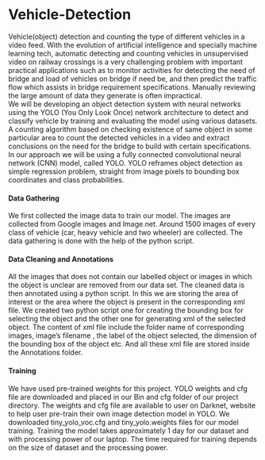 # Vehicle-Detection
Vehicle(object) detection and counting the type of different vehicles in a video feed.
With the evolution of artificial intelligence and specially machine learning tech, automatic
detecting and counting vehicles in unsupervised video on railway crossings is a very challenging
problem with important practical applications such as to monitor activities for detecting the need of
bridge and load of vehicles on bridge if need be, and then predict the traffic flow which assists in
bridge requirement specifications. Manually reviewing the large amount of data they generate is
often impractical.\
We will be developing an object detection system with neural networks using the YOLO (You Only
Look Once) network architecture to detect and classify vehicle by training and evaluating the model
using various datasets. A counting algorithm based on checking existence of same object in some
particular area to count the detected vehicles in a video and extract conclusions on the need for the
bridge to build with certain specifications.
In our approach we will be using a fully connected convolutional neural network (CNN) model,
called YOLO. YOLO reframes object detection as simple regression problem, straight from image
pixels to bounding box coordinates and class probabilities.

#### Data Gathering
We first collected the image data to train our model. The images are collected from Google images
and Image.net. Around 1500 images of every class of vehicle (car, heavy vehicle and two wheeler)
are collected. The data gathering is done with the help of the python script.

#### Data Cleaning and Annotations
All the images that does not contain our labelled object or images in which the object is unclear are
removed from our data set. The cleaned data is then annotated using a python script. In this we are
storing the area of interest or the area where the object is present in the corresponding xml file.
We created two python script one for creating the bounding box for selecting the object
and the other one for generating xml of the selected object.
The content of xml file include the folder name of corresponding images, image’s filename , the
label of the object selected, the dimension of the bounding box of the object etc. And all these xml
file are stored inside the Annotations folder.
#### Training
We have used pre-trained weights for this project. YOLO weights and cfg file are downloaded and
placed in our Bin and cfg folder of our project directory. The weights and cfg file are available to
user on Darknet, website to help user pre-train their own image detection model in YOLO. We
downloaded tiny_yolo_voc.cfg and tiny_yolo.weights files for our model training. Training the
model takes approximately 1 day for our dataset and with processing power of our laptop. The time
required for training depends on the size of dataset and the processing power.

